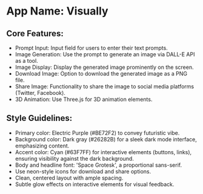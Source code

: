 # **App Name**: Visually

## Core Features:

- Prompt Input: Input field for users to enter their text prompts.
- Image Generation: Use the prompt to generate an image via DALL-E API as a tool.
- Image Display: Display the generated image prominently on the screen.
- Download Image: Option to download the generated image as a PNG file.
- Share Image: Functionality to share the image to social media platforms (Twitter, Facebook).
- 3D Animation: Use Three.js for 3D animation elements.

## Style Guidelines:

- Primary color: Electric Purple (#BE72F2) to convey futuristic vibe.
- Background color: Dark gray (#26282B) for a sleek dark mode interface, emphasizing content.
- Accent color: Cyan (#63F7FF) for interactive elements (buttons, links), ensuring visibility against the dark background.
- Body and headline font: 'Space Grotesk', a proportional sans-serif.
- Use neon-style icons for download and share options.
- Clean, centered layout with ample spacing.
- Subtle glow effects on interactive elements for visual feedback.